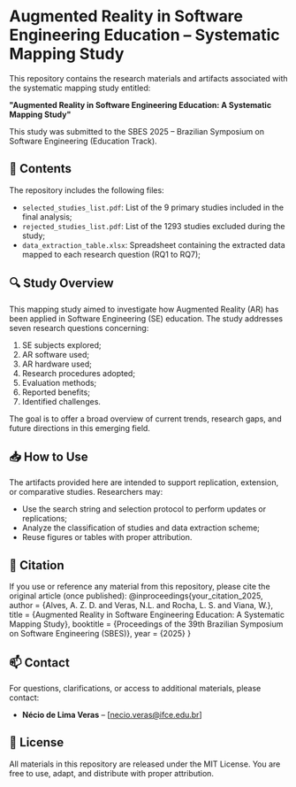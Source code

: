 # Augmented Reality in Software Engineering Education – Systematic Mapping Study

This repository contains the research materials and artifacts associated with the systematic mapping study entitled:

**"Augmented Reality in Software Engineering Education: A Systematic Mapping Study"**

This study was submitted to the SBES 2025 – Brazilian Symposium on Software Engineering (Education Track).

## 📄 Contents

The repository includes the following files:

- `selected_studies_list.pdf`: List of the 9 primary studies included in the final analysis;
- `rejected_studies_list.pdf`: List of the 1293 studies excluded during the study;
- `data_extraction_table.xlsx`: Spreadsheet containing the extracted data mapped to each research question (RQ1 to RQ7);

## 🔍 Study Overview

This mapping study aimed to investigate how Augmented Reality (AR) has been applied in Software Engineering (SE) education. The study addresses seven research questions concerning:

1. SE subjects explored;
2. AR software used;
3. AR hardware used;
4. Research procedures adopted;
5. Evaluation methods;
6. Reported benefits;
7. Identified challenges.

The goal is to offer a broad overview of current trends, research gaps, and future directions in this emerging field.

## 📥 How to Use

The artifacts provided here are intended to support replication, extension, or comparative studies. Researchers may:

- Use the search string and selection protocol to perform updates or replications;
- Analyze the classification of studies and data extraction scheme;
- Reuse figures or tables with proper attribution.

## 📄 Citation

If you use or reference any material from this repository, please cite the original article (once published):
@inproceedings{your_citation_2025,
author = {Alves, A. Z. D. and Veras, N.L. and Rocha, L. S. and Viana, W.},
title = {Augmented Reality in Software Engineering Education: A Systematic Mapping Study},
booktitle = {Proceedings of the 39th Brazilian Symposium on Software Engineering (SBES)},
year = {2025}
}


## 📫 Contact

For questions, clarifications, or access to additional materials, please contact:

- **Nécio de Lima Veras** – [necio.veras@ifce.edu.br]

## 📜 License

All materials in this repository are released under the MIT License. You are free to use, adapt, and distribute with proper attribution.
